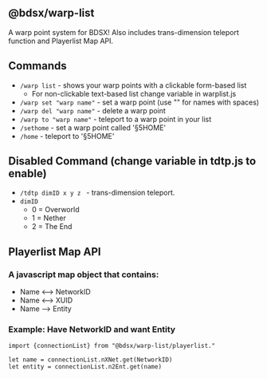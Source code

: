 
## @bdsx/warp-list
A warp point system for BDSX!
Also includes trans-dimension teleport function and Playerlist Map API.

## Commands
* `/warp list` - shows your warp points with a clickable form-based list
  * For non-clickable text-based list change variable in warplist.js
* `/warp set "warp name"` - set a warp point (use "" for names with spaces)
* `/warp del "warp name"` - delete a warp point
* `/warp to "warp name"` - teleport to a warp point in your list
* `/sethome` - set a warp point called '§5HOME'
* `/home` - teleport to '§5HOME'

## Disabled Command (change variable in tdtp.js to enable)
* `/tdtp dimID x y z ` - trans-dimension teleport. 
* `dimID`
  * 0 = Overworld
  * 1 = Nether
  * 2 = The End

## Playerlist Map API
### A javascript map object that contains:
* Name <--> NetworkID
* Name <--> XUID
* Name --> Entity

### Example: Have NetworkID and want Entity

```
import {connectionList} from "@bdsx/warp-list/playerlist."

let name = connectionList.nXNet.get(NetworkID)
let entity = connectionList.n2Ent.get(name)
```
